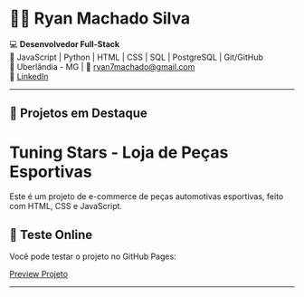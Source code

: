 # 👨‍💻 Ryan Machado Silva  

💻 **Desenvolvedor Full-Stack**  
🚀 JavaScript | Python | HTML | CSS | SQL | PostgreSQL | Git/GitHub  
📍 Uberlândia - MG | 📧 [ryan7machado@gmail.com](mailto:ryan7machado@gmail.com)  
🔗 [LinkedIn](https://www.linkedin.com/in/ryan-machado-a75a42246)  

---

## 📂 Projetos em Destaque  
# Tuning Stars - Loja de Peças Esportivas

Este é um projeto de e-commerce de peças automotivas esportivas, feito com HTML, CSS e JavaScript.

## 🔗 Teste Online

Você pode testar o projeto no GitHub Pages:

[Preview Projeto](https://ryanmachadosilva.github.io/Tuning-Stars-/)  

---
